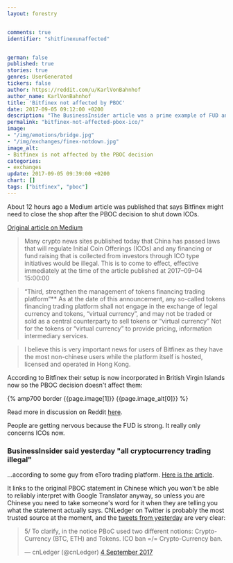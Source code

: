 ```yaml
---
layout: forestry


comments: true
identifier: "shitfinexunaffected"


german: false
published: true
stories: true
genres: UserGenerated
tickers: false
author: https://reddit.com/u/KarlVonBahnhof
author_name: KarlVonBahnhof
title: 'Bitfinex not affected by PBOC'
date: 2017-09-05 09:12:00 +0200
description: "The BusinessInsider article was a prime example of FUD anyway."
permalink: "bitfinex-not-affected-pbox-ico/"
image:
- "/img/emotions/bridge.jpg"
- "/img/exchanges/finex-notdown.jpg"
image_alt:
- Bitfinex is not affected by the PBOC decision
categories:
- exchanges
update: 2017-09-05 09:39:00 +0200
chart: []
tags: ["bitfinex", "pboc"]
---
```


About 12 hours ago a Medium article was published that says Bitfinex might need to close the shop after the PBOC decision to shut down ICOs.

[Original article on Medium](https://medium.com/@amersonm/bitfinex-platform-may-get-shutdown-effective-immediately-source-chinas-gov-site-people-s-bank-4680b7158960)

> Many crypto news sites published today that China has passed laws that will regulate Initial Coin Offerings (ICOs) and any financing or fund raising that is collected from investors through ICO type initiatives would be illegal. This is to come to effect, effective immediately at the time of the article published at 2017–09–04 15:00:00

> “Third, strengthen the management of tokens financing trading platform“**
As at the date of this announcement, any so-called tokens financing trading platform shall not engage in the exchange of legal currency and tokens, “virtual currency”, and may not be traded or sold as a central counterparty to sell tokens or “virtual currency” Not for the tokens or “virtual currency” to provide pricing, information intermediary services.

> I believe this is very important news for users of Bitfinex as they have the most non-chinese users while the platform itself is hosted, licensed and operated in Hong Kong.

According to Bitfinex their setup is now incorporated in British Virgin Islands now so the PBOC decision doesn't affect them:

{% amp700 border {{page.image[1]}} {{page.image_alt[0]}} %}

Read more in discussion on Reddit [here](https://www.reddit.com/r/Iota/comments/6y5nch/bitfinex_wont_shut_down_here_is_a_twitter_response/).

People are getting nervous because the FUD is strong. It really only concerns ICOs now.

### BusinessInsider said yesterday "all cryptocurrency trading illegal"

...according to some guy from eToro trading platform. [Here is the article](http://uk.businessinsider.com/initial-coin-offering-china-bitcoin-ethereum-peoples-bank-of-china-law-all-crypto-illegal-etoro-2017-9?r=US&IR=T).

It links to the original PBOC statement in Chinese which you won't be able to reliably interpret with Google Translator anyway, so unless you are Chinese you need to take someone's word for it when they are telling you what the statement actually says. CNLedger on Twitter is probably the most trusted source at the moment, and the [tweets from yesterday](https://twitter.com/cnLedger/status/904638606857330688) are very clear:

<blockquote class="twitter-tweet" data-lang="en-gb"><p lang="en" dir="ltr">5/ To clarify, in the notice PBoC used two different notions: Crypto-Currency (BTC, ETH) and Tokens. ICO ban =/= Crypto-Currency ban.</p>&mdash; cnLedger (@cnLedger) <a href="https://twitter.com/cnLedger/status/904638606857330688">4 September 2017</a></blockquote>
